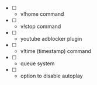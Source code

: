  - [ ] - v!home command
 - [ ] - v!stop command
 - [ ] - youtube adblocker plugin
 - [ ] - v!time (timestamp) command
 - [ ] - queue system 
 - [ ] - option to disable autoplay
